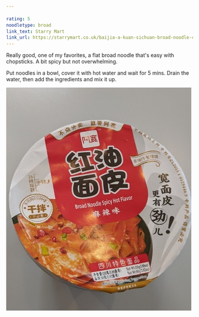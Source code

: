 ```yaml
---

rating: 5
noodletype: broad
link_text: Starry Mart
link_url: https://starrymart.co.uk/baijia-a-kuan-sichuan-broad-noodle-chilli-oil-flavour-spicy-hot-bowl-110g.html
---
```


Really good, one of my favorites, a flat broad noodle that's easy with chopsticks.  A bit spicy but not overwhelming. 

Put noodles in a bowl, cover it with hot water and wait for 5 mins.  Drain the water, then add the ingredients and mix it up.  

![Baijia A-kuan Sichuan Broad Noodle Spicy Hot Flavor](images/001.jpg)